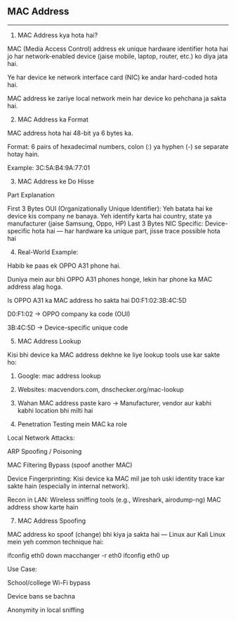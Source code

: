 ## MAC Address

---

1. MAC Address kya hota hai?

MAC (Media Access Control) address ek unique hardware identifier hota hai jo har network-enabled device (jaise mobile, laptop, router, etc.) ko diya jata hai.

Ye har device ke network interface card (NIC) ke andar hard-coded hota hai.

MAC address ke zariye local network mein har device ko pehchana ja sakta hai.


2. MAC Address ka Format

MAC address hota hai 48-bit ya 6 bytes ka.

Format: 6 pairs of hexadecimal numbers, colon (:) ya hyphen (-) se separate hotay hain.

Example: 3C:5A:B4:9A:77:01



3. MAC Address ke Do Hisse

Part	Explanation

First 3 Bytes	OUI (Organizationally Unique Identifier): Yeh batata hai ke device kis company ne banaya. Yeh identify karta hai country, state ya manufacturer (jaise Samsung, Oppo, HP)
Last 3 Bytes	NIC Specific: Device-specific hota hai — har hardware ka unique part, jisse trace possible hota hai


4. Real-World Example:

Habib ke paas ek OPPO A31 phone hai.

Duniya mein aur bhi OPPO A31 phones honge, lekin har phone ka MAC address alag hoga.

Is OPPO A31 ka MAC address ho sakta hai D0:F1:02:3B:4C:5D

D0:F1:02 → OPPO company ka code (OUI)

3B:4C:5D → Device-specific unique code



5. MAC Address Lookup

Kisi bhi device ka MAC address dekhne ke liye lookup tools use kar sakte ho:

1. Google: mac address lookup


2. Websites: macvendors.com, dnschecker.org/mac-lookup


3. Wahan MAC address paste karo → Manufacturer, vendor aur kabhi kabhi location bhi milti hai


6. Penetration Testing mein MAC ka role

Local Network Attacks:

ARP Spoofing / Poisoning

MAC Filtering Bypass (spoof another MAC)


Device Fingerprinting: Kisi device ka MAC mil jae toh uski identity trace kar sakte hain (especially in internal network).

Recon in LAN: Wireless sniffing tools (e.g., Wireshark, airodump-ng) MAC address show karte hain


7. MAC Address Spoofing

MAC address ko spoof (change) bhi kiya ja sakta hai — Linux aur Kali Linux mein yeh common technique hai:

ifconfig eth0 down
macchanger -r eth0
ifconfig eth0 up

Use Case:

School/college Wi-Fi bypass

Device bans se bachna

Anonymity in local sniffing



